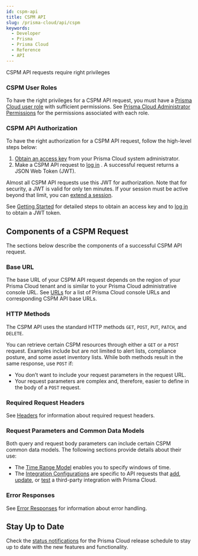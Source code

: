 ```yaml
---
id: cspm-api
title: CSPM API
slug: /prisma-cloud/api/cspm
keywords:
  - Developer
  - Prisma
  - Prisma Cloud
  - Reference
  - API
---
```


CSPM API requests require right privileges

### CSPM User Roles

To have the right privileges for a CSPM API request, you must have a [Prisma Cloud user role](https://docs.paloaltonetworks.com/prisma/prisma-cloud/prisma-cloud-admin/manage-prisma-cloud-administrators/prisma-cloud-administrator-roles.html) with sufficient permissions. See [Prisma Cloud Administrator Permissions](https://docs.paloaltonetworks.com/prisma/prisma-cloud/prisma-cloud-admin/manage-prisma-cloud-administrators/prisma-cloud-admin-permissions.html) for the permissions associated with each role.

### CSPM API Authorization

To have the right authorization for a CSPM API request, follow the high-level steps below:

1. [Obtain an access key](https://docs.paloaltonetworks.com/prisma/prisma-cloud/prisma-cloud-admin/manage-prisma-cloud-administrators/create-access-keys.html) from your Prisma Cloud system administrator.
2. Make a CSPM API request to [log in](/cspm/api/app-login) . A successful request returns a JSON Web Token (JWT).

Almost all CSPM API requests use this JWT for authorization.
Note that for security, a JWT is valid for only ten minutes. If your session must be active beyond that limit, you can [extend a session](/cspm/api/extend-session).

See [Getting Started](/prisma-cloud/docs/cspm/cspm-gs) for detailed steps to obtain an access key and to [log in](/cspm/api/app-login) to obtain a JWT token.

## Components of a CSPM Request

The sections below describe the components of a successful CSPM API request.

### Base URL

The base URL of your CSPM API request depends on the region of your Prisma Cloud tenant and is similar to your Prisma Cloud administrative console URL. See [URLs](/prisma-cloud/api/cspm/api-urls) for a list of Prisma Cloud console URLs and corresponding CSPM API base URLs.

### HTTP Methods

The CSPM API uses the standard HTTP methods `GET`, `POST`, `PUT`, `PATCH`, and `DELETE`.

You can retrieve certain CSPM resources through either a `GET` or a `POST` request. Examples include but are not limited to alert lists, compliance posture, and some asset inventory lists. While both methods result in the same response, use `POST` if:

- You don’t want to include your request parameters in the request URL.
- Your request parameters are complex and, therefore, easier to define in the body of a `POST` request.

### Required Request Headers

See [Headers](/prisma-cloud/api/cspm/api-headers) for information about required request headers.

### Request Parameters and Common Data Models

Both query and request body parameters can include certain CSPM common data models. The following sections provide details about their use:

- The [Time Range Model](/prisma-cloud/api/cspm/api-time-range-model) enables you to specify windows of time.
- The [Integration Configurations](/prisma-cloud/api/cspm/api-integration-config) are specific to API requests that [add](/cspm/api/save-integration), [update](/cspm/api/update-integration), or [test](/cspm/api/test-integration) a third-party integration with Prisma Cloud.

### Error Responses

See [Error Responses](/prisma-cloud/api/cspm/api-errors) for information about error handling.

## Stay Up to Date

Check the [status notifications](https://status.paloaltonetworks.com/) for the Prisma Cloud release schedule to stay up to date with the new features and functionality.
